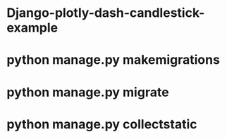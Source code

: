 # Django-plotly-dash-candlestick-example


# python manage.py makemigrations
# python manage.py migrate
# python manage.py collectstatic